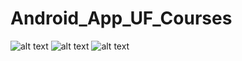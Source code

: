 # Android_App_UF_Courses

![alt text](https://cloud.githubusercontent.com/assets/3675893/22770152/385a4c66-ee5c-11e6-9309-30a583b9f88a.png "Home Page")
![alt text](https://cloud.githubusercontent.com/assets/3675893/22770211/bed8ed9c-ee5c-11e6-869f-1c80ed7106f6.png "After Selection")
![alt text](https://cloud.githubusercontent.com/assets/3675893/22770210/bed8356e-ee5c-11e6-876b-d3f1d26aed26.png "Expandable View")

